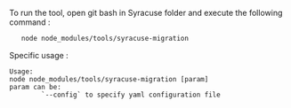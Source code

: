 
To run the tool, open git bash in Syracuse folder and execute the following command :

``` sh
   node node_modules/tools/syracuse-migration
```

Specific usage :  

```
Usage:
node node_modules/tools/syracuse-migration [param]
param can be:
        `--config` to specify yaml configuration file
```

